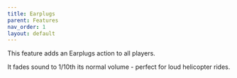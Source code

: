 ```yaml
---
title: Earplugs
parent: Features
nav_order: 1
layout: default
---
```


This feature adds an Earplugs action to all players.

It fades sound to 1/10th its normal volume - perfect for loud helicopter rides.
